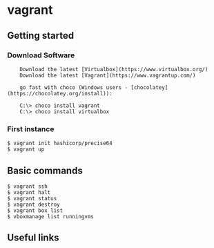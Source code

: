 # vagrant

## Getting started
### Download Software
		Download the latest [Virtualbox](https://www.virtualbox.org/)
		Download the latest [Vagrant](https://www.vagrantup.com/)

		go fast with choco (Windows users - [chocolatey](https://chocolatey.org/install)):
			
		C:\> choco install vagrant
		C:\> choco install virtualbox
		
	
	
### First instance
	$ vagrant init hashicorp/precise64
	$ vagrant up
	
## Basic commands
	$ vagrant ssh
	$ vagrant halt
	$ vagrant status
	$ vagrant destroy
	$ vagrant box list
	$ vboxmanage list runningvms

## Useful links
	
	